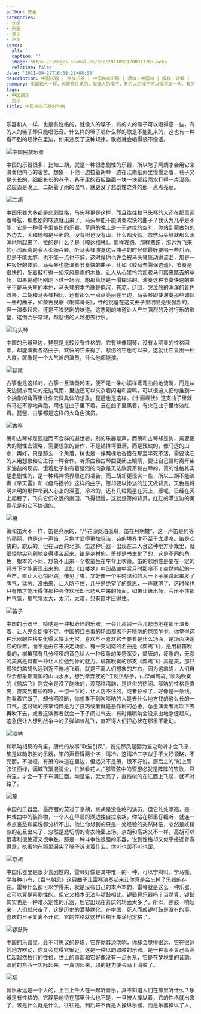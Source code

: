 ```yaml
---
author: 佚名
categories:
- 介绍
- 乐器
- 音乐
- 评论
cover:
  alt: ''
  caption: ''
  image: https://images.soomal.cc/doc/20110921/00013707.webp
  relative: false
date: '2011-09-22T16:58:21+08:00'
description: 中国乐器 | 民族乐器 | 中国民间乐器 | 源自：中国网 | 版权：转载 |  平均/总评分：09.43/132
summary: 乐器和人一样，也是有性格的，就像人的嗓子，有的人的嗓子可以唱得高一些，有的人的嗓子却只能唱低音。什么样的嗓子唱什么样的歌是不能乱来的，这也有一种看不到的规律在里边，如果违反了这种规律，歌者就会唱得很不像话。音乐永远是一个人的，上百上千人在一起听音乐，真不知道人们在那里听什么？乐器是有性格的，它静静地待在那里什么也不是……
tags:
- 中国民乐
- 民乐
title: 中国民间乐器的性格
---
```


乐器和人一样，也是有性格的，就像人的嗓子，有的人的嗓子可以唱得高一些，有的人的嗓子却只能唱低音。什么样的嗓子唱什么样的歌是不能乱来的，这也有一种看不到的规律在里边，如果违反了这种规律，歌者就会唱得很不像话。

![中国民族乐器](https://images.soomal.cc/doc/20110921/00013707.webp)





中国的乐器很多，比如二胡，就是一种很悲剧性的乐器，所以瞎子阿炳才会用它来演奏他内心的凄苦。想象一下他一边拉着胡琴一边在江南细雨里慢慢走着，巷子又是长长的，细细长长的巷子，巷子里的石板路面一块一块都给雨水打得一片湿亮，这应该是晚上，二胡着了雨的湿气，就更没了悲剧性之外的那一点点亮丽。 

![二胡](https://images.soomal.cc/doc/20090414/00000061.webp)





中国乐器大多都是悲剧性格，马头琴更是这样，而且往往拉马头琴的人还在那里调着琴弦，那悲剧的味道就出来了。马头琴能不能演奏欢快的曲子？我认为几乎是不能，它是一种骨子里哀伤的乐器。草原的晚上是一无遮拦的空旷，你站到蒙古包的外边去，天和地都是平面的。没有树也没有山，什么都没有。忽然马头琴就那么浑浑地响起来了，拉的是什么？是《嘎达梅林》。那样哀怨，那样悲伤，那远方飞来的小鸿雁真是令人柔肠百转。听马头琴演奏这只曲子的时候你最好要喝一些烈酒，但是不能太醉，也不能一点也不醉，这时候你也许会被马头琴感动得流泪，那是一种极好的体验。马头琴也能演奏节奏快的曲子，比如《骏马奔腾保边疆》，节奏是很快的，配着敲打得一如疾风暴雨的木鱼，让人从心里怜念那骏马们踏来踏去的草场，如果是碰巧刚刚下过一场雨，想那草场是一塌糊涂的。演奏这种节奏快速的曲子不是马头琴的本色，马头琴的本色就是低沉，苍凉。迂回，哭泣般的浑浑的音色效果。二胡和马头琴相比，还有那么一点点亮丽在里边，马头琴即使演奏那些调侃一些的曲子，如蒙古民歌《喇嘛哥哥》，性的挑逗在这支曲子里明显是很强烈的，但一演奏起来，还是不脱悲剧的味道。这悲剧的味道让人产生强烈的及时行乐的欲望，这倒合乎常理，越悲伤的人越想去行乐。

![马头琴](https://images.soomal.cc/doc/20090414/00000046.webp)





中国的乐器里边，琵琶是比较没有性格的，它有些像钢琴，没有太明显的性格因素，却能演奏各路曲子，欢快的它来得了，悲伤的它也可以来。这就让它显出一种大度。就像是一个大气派的演员，什么他都能演。 

![琵琶](https://images.soomal.cc/doc/20090414/00000036.webp)





古筝也是这样的，古筝一旦演奏起来，便不是一条小溪样弯弯曲曲地流淌，而是从天边铺排而来的无边风雨，里边还可以夹杂着闪电和雷鸣，可以很迫人把你推到一个抽象的角落里让你去做具体的想象。琵琶也是这样。《十面埋伏》这支曲子里就有马在不停地奔跑，雨也在曲子里下着，云在曲子里黑着，有火在曲子里惨淡红着。琵琶、古筝都是这样的大角色演员。 

![古筝](https://images.soomal.cc/doc/20101211/00008637.webp)





箫和古琴却是孤独而不合群的避世者，别的乐器是声，而箫和古琴却是韵，需要更大的耐性去领略，需要想象的合作，不是铺排得很满，而是残缺的，像马远的山水，再好，只是那么一个角落，树也是一棵两棵地吝啬在那里半死不活，需要读它的人用想象和它进行一种合作。听箫曲和古琴曲要闭上眼睛，要让自己暂时离开柴米油盐的现实，饿着肚子和有着强烈的肉欲是无法欣赏箫和古琴的，箫的性格其实是悲剧性的，是一种精神境界里边的凄苦，而二胡却更现实一些，所以二胡不能演奏《旱天雷》和《瘦马摇铃》这样的曲子。箫却要以惨淡的江天做背景，天色是将明未明的那种冷到人心上的深蓝，冷冷的，还有几粒残星在天上，雁呢，已经在天上起程了，飞向它们永远的南国，飞得很慢，这就是箫的背景，红红的满江边的芙蓉花是和它不协调的。

![箫](https://images.soomal.cc/doc/20110921/00013709.webp)





箫和笛大不一样，笛是亮丽的，“芦花深处泊孤舟，笛在月明楼“，这一声笛是何等的亮丽，也是这一声笛，月色才显得更加皎洁，诗的境界才不至于太凄冷。笛是欢快的，跳跃的，但在山西的北部，笛这种乐器一出现在二人台这种地方小戏里，就很怪地尖利利地变得凄苦起来。笛是乡村的，箫却是书生化了的，这是不同的角色，根本的不同，想象不出来一个牧童坐在牛背上吹箫。笛的悲剧性是要在一定的背景下才能表现出来的，比如《红楼梦》中凹晶馆中赏月时那冷不丁突然响起的一声笛，直让人心惊胆跳，像见了鬼，又好像一个平时温和的人一下子暴跳起来发了脾气，猛厉、没由来、让人防不住，几乎是绝望了的意思，一声就够了，这时候也只有笛才能压得住那种强作欢乐却已悲从中来的场面，如果让箫出场，会压不住那种气氛，那气氛太大，太沉，太暗，只有笛才压得住。 

![笛子](https://images.soomal.cc/doc/20090414/00000057.webp)





中国的乐器里，唢呐是一种极奇怪的乐器，一会儿高兴一会儿悲伤地在那里演奏着，让人完全捉摸不定。中国的红白事的场面都离不开唢呐的惊惊乍乍。你觉得这种乐器的性格变化得太快太无常，喜欢与不喜欢它全要看是什么场面，是场面决定它的位置，而不是由它来决定场面。有一支湖南的名曲是《鹧鸪飞》，是用梆笛吹奏的，梆笛那有几分哑哑的音色给人一种疲惫的美感享受，颓唐的，疲惫的，无奈的美真是具有一种让人松弛到骨的魅力。梆笛吹奏的那支《鹧鸪飞》真是美，那只孤独的鹧鸪从远到近不倦地飞着，就是不离人们想象的左右，因为这鹧鸪，人们自然会想象那南国的山山水水，想到辛弃疾的“江晚正愁予，山深闻鹧鸪。”唢呐吹奏的《鹧鸪飞》则完全是没了韵味的，没那种清韵，是世俗的热闹。唢呐的性格是直爽，直爽到有些咋呼，一惊一乍的，让人防不住的，或者拉长了，好像是一条线，你看着它断了，却分明没断，你想象不到吹唢呐的人是去什么地方找的这么长的一口气，这时候的鼓掌纯粹是为了技巧或者就是恶作剧的怂恿，怂恿演奏者再吹下去再吹下去，或者这演奏者就会一下子闭过气去，有时候唢呐会没来由地急促起来，这急促让人想到战争中的子弹如蝗乱飞，直吓得人们把心伏在那里不敢动。 

![唢呐](https://images.soomal.cc/doc/20090414/00000056.webp)





和唢呐相反的有笙，唐代的故事“吹笙引凤”，首先那凤是因为笙之动听才会飞来，笙是以韵取胜的乐器，笙的声音得两个字：清冷。这清冷二字似乎不大好领略，不亮丽，不喑哑，有箫的味道在里边，但远又不是箫，很不好说。唐后主的“船上管弦江面绿，满城飞絮混清尘，忙煞看花人。”那管弦中的管想必就是阵阵的笙歌，只有笙，才会一下子布满江面，如是笛，就太亮了，直线似的在江面上飞起，就不对路了。 

![笙](https://images.soomal.cc/doc/20110921/00013705.webp)





中国的乐器里，最亮丽的莫过于京胡，京胡是没性格的演员，但它处处漂亮，是一种戏曲中的装饰物，一个人在早晨的湖边独自拉京胡，你站在那里仔细听，就连一点点哀愁和喜悦都分析不出，他让你想到的只是一处经验的突然降临，忽然是妖精似的花旦出来了，忽然是悲切切的青衣掩面上场。京胡和高胡又不一样，高胡可以很凄利很绝望又很争胜，那是一种斗争性很强的乐器，说到性格却又似乎接近青春得意，执著地在那里逼尖了嗓子诉说着什么，你听也罢不听也罢。

![京胡](https://images.soomal.cc/doc/20090414/00000034.webp)





中国乐器里是很少喜剧性的，雷琴好像是其中惟一的一种，可以学鸡叫，学马嘶，学各种小鸟，《百鸟朝凤》这只曲子让雷琴演奏起来让你真是会忘掉了乐器的存在。雷琴什么都可以学得来，就是没有自己的本声本韵，雷琴就是这么一种乐器，它可以算是喜剧性的。但它又根本无法与锣鼓相比。锣鼓算乐器吗？当然算，锣鼓其实也是一种难以定性的乐器，但它出现在喜庆的场面太多了，所以，锣鼓一响起来，人们就兴奋了，这是历史的潜移默化。在中国，死人而敲锣打鼓是没有的事，喜庆的日子又离不开它，它的性格就这样给糊里糊涂地定格了。 

![锣鼓阵](https://images.soomal.cc/doc/20110921/00013708.webp)





中国的乐器里，最不可思议的是埙，它在你耳边吹响，你却会觉得很远，它在很远的地方吹动，你又会觉得它很近。这是一种以韵取胜的乐器。是一种事不关己高高挂起超然独行的性格，世上的事都和它好像没有一点关系，它是在梦境里的音韵，眼前的东西一实际起来，一真切起来，埙的魅力便会马上消失了。 

![埙](https://images.soomal.cc/doc/20110921/00013706.webp)





音乐永远是一个人的，上百上千人在一起听音乐，真不知道人们在那里听什么？乐器是有性格的，它静静地待在那里什么也不是，一旦被人操纵着，它的性格就出来了，该是什么就是什么，往往是，到后来不再是人操纵乐器，而是乐器操纵了人。